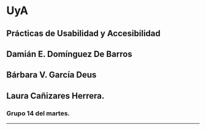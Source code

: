 # UyA
## Prácticas de Usabilidad y Accesibilidad

## Damián E. Domínguez De Barros
## Bárbara V. García Deus
## Laura Cañizares Herrera.
### Grupo 14 del martes.

---
